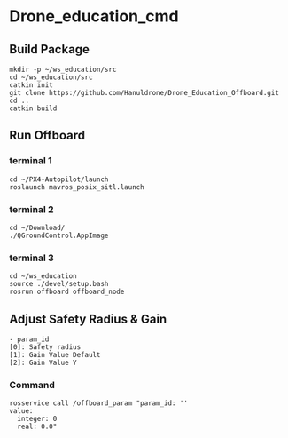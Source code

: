 # Drone_education_cmd

## Build Package
    mkdir -p ~/ws_education/src
    cd ~/ws_education/src
    catkin init 
    git clone https://github.com/Hanuldrone/Drone_Education_Offboard.git
    cd ..
    catkin build

## Run Offboard
### terminal 1
    cd ~/PX4-Autopilot/launch
    roslaunch mavros_posix_sitl.launch 
### terminal 2
    cd ~/Download/
    ./QGroundControl.AppImage
### terminal 3
    cd ~/ws_education
    source ./devel/setup.bash
    rosrun offboard offboard_node


## Adjust Safety Radius & Gain
    - param_id
    [0]: Safety radius
    [1]: Gain Value Default
    [2]: Gain Value Y    

### Command
    rosservice call /offboard_param "param_id: ''
    value:
      integer: 0
      real: 0.0" 
